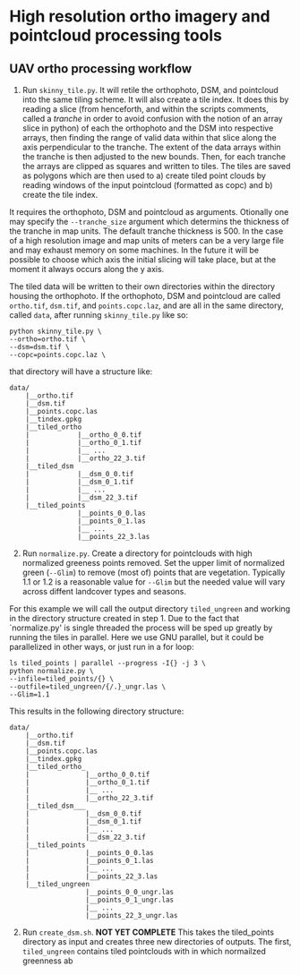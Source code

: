 # High resolution ortho imagery and pointcloud processing tools #

## UAV ortho processing workflow ##
1. Run `skinny_tile.py`. It will retile the orthophoto, DSM, and pointcloud into the same tiling scheme.  It will also create a tile index. It does this by reading a slice (from henceforth, and within the scripts comments,  called a _tranche_ in order to avoid confusion with the notion of an array slice in python) of each the orthophoto and the DSM into respective arrays,  then finding the range of valid data within that slice along the axis perpendicular to the tranche.  The extent of the data arrays within the tranche is then adjusted to the new bounds.  Then, for each tranche the arrays are clipped as squares and written to tiles.  The tiles are saved as polygons which are then used to a) create tiled point clouds by reading windows of the input pointcloud (formatted as copc) and b) create the tile index.

It requires the orthophoto, DSM and pointcloud as arguments.  Otionally one may specify the `--tranche_size` argument which determins the thickness of the tranche in map units.  The default tranche thickness is 500. In the case of a high resolution image and map units of meters can be a very large file and may exhaust memory on some machines.  In the future it will be possible to choose which axis the initial slicing will take place, but at the moment it always occurs along the y axis.

The tiled data will be written to their own directories within the directory housing the orthophoto.  If the orthophoto, DSM and pointcloud are called `ortho.tif`, `dsm.tif`, and `points.copc.laz`, and are all in the same directory, called `data`,  after running `skinny_tile.py` like so:

```
python skinny_tile.py \
--ortho=ortho.tif \
--dsm=dsm.tif \
--copc=points.copc.laz \
```

that directory will have a structure like:

```
data/
    |__ortho.tif
    |__dsm.tif
    |__points.copc.las
    |__tindex.gpkg
    |__tiled_ortho
    |            |__ortho_0_0.tif
    |            |__ortho_0_1.tif
    |            |__ ...
    |            |__ortho_22_3.tif
    |__tiled_dsm
    |            |__dsm_0_0.tif
    |            |__dsm_0_1.tif
    |            |__ ...
    |            |__dsm_22_3.tif
    |__tiled_points
                 |__points_0_0.las
                 |__points_0_1.las
                 |__ ...
                 |__points_22_3.las
```

2. Run `normalize.py`.  Create a directory for pointclouds with high normalized greeness points removed.  Set the upper limit of normalized green (`--Glim`) to remove (most of) points that are vegetation.  Typically 1.1 or 1.2 is a reasonable value for `--Glim` but the needed value will vary across diffent landcover types and seasons.

For this example we will call the output directory `tiled_ungreen` and working in the directory structure created in step 1. Due to the fact that `normalize.py' is single threaded the process will be sped up greatly by running the tiles in parallel. Here we use GNU parallel, but it could be parallelized in other ways, or just run in a for loop:

```
ls tiled_points | parallel --progress -I{} -j 3 \
python normalize.py \
--infile=tiled_points/{} \
--outfile=tiled_ungreen/{/.}_ungr.las \
--Glim=1.1
```

This results in the following directory structure:
```
data/
    |__ortho.tif
    |__dsm.tif
    |__points.copc.las
    |__tindex.gpkg
    |__tiled_ortho_
    |              |__ortho_0_0.tif
    |              |__ortho_0_1.tif
    |              |__ ...
    |              |__ortho_22_3.tif
    |__tiled_dsm___
    |              |__dsm_0_0.tif
    |              |__dsm_0_1.tif
    |              |__ ...
    |              |__dsm_22_3.tif
    |__tiled_points
    |              |__points_0_0.las
    |              |__points_0_1.las
    |              |__ ...
    |              |__points_22_3.las
    |__tiled_ungreen
                   |__points_0_0_ungr.las
                   |__points_0_1_ungr.las
                   |__ ...
                   |__points_22_3_ungr.las
```






2. Run `create_dsm.sh`.  __NOT YET COMPLETE__ This takes the tiled_points directory as input and creates three new directories of outputs.  The first, `tiled_ungreen` contains tiled pointclouds with in which normailzed greenness ab